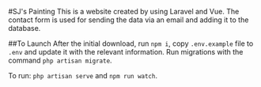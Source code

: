 #SJ's Painting
This is a website created by using Laravel and Vue. 
The contact form is used for sending the data via an email and adding it to the database.

##To Launch
After the initial download, run `npm i`, copy `.env.example` file to `.env`
and update it with the relevant information. Run migrations with the command `php artisan migrate`.

To run: `php artisan serve` and `npm run watch`.
